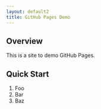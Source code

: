 ```yaml
---
layout: default2
title: GitHub Pages Demo
---
```

## Overview

This is a site to demo GitHub Pages.

## Quick Start

1. Foo
2. Bar
3. Baz
